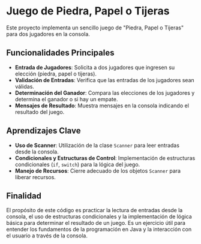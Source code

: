 # Juego de Piedra, Papel o Tijeras

Este proyecto implementa un sencillo juego de "Piedra, Papel o Tijeras" para dos jugadores en la consola.

## Funcionalidades Principales

- **Entrada de Jugadores**: Solicita a dos jugadores que ingresen su elección (piedra, papel o tijeras).
- **Validación de Entradas**: Verifica que las entradas de los jugadores sean válidas.
- **Determinación del Ganador**: Compara las elecciones de los jugadores y determina el ganador o si hay un empate.
- **Mensajes de Resultado**: Muestra mensajes en la consola indicando el resultado del juego.

## Aprendizajes Clave

- **Uso de Scanner**: Utilización de la clase `Scanner` para leer entradas desde la consola.
- **Condicionales y Estructuras de Control**: Implementación de estructuras condicionales (`if`, `switch`) para la lógica del juego.
- **Manejo de Recursos**: Cierre adecuado de los objetos `Scanner` para liberar recursos.

## Finalidad

El propósito de este código es practicar la lectura de entradas desde la consola, el uso de estructuras condicionales y la implementación de lógica básica para determinar el resultado de un juego. Es un ejercicio útil para entender los fundamentos de la programación en Java y la interacción con el usuario a través de la consola.
